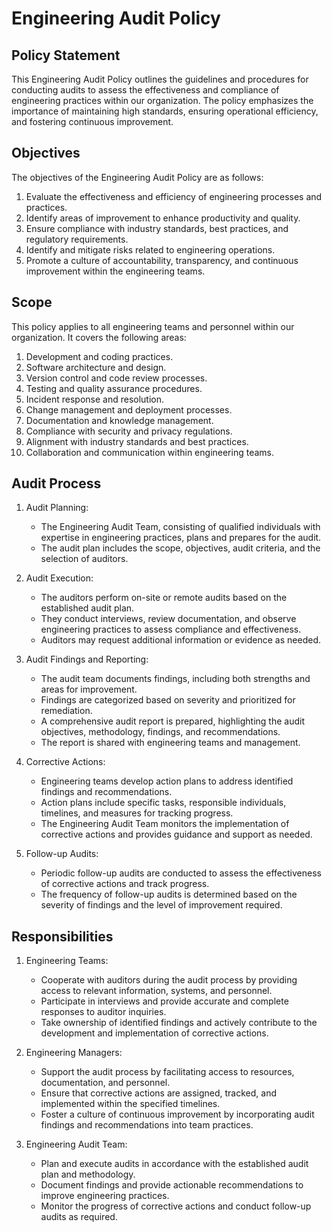# Engineering Audit Policy

## Policy Statement

This Engineering Audit Policy outlines the guidelines and procedures for conducting audits to assess the effectiveness and compliance of engineering practices within our organization. The policy emphasizes the importance of maintaining high standards, ensuring operational efficiency, and fostering continuous improvement.

## Objectives

The objectives of the Engineering Audit Policy are as follows:

1. Evaluate the effectiveness and efficiency of engineering processes and practices.
2. Identify areas of improvement to enhance productivity and quality.
3. Ensure compliance with industry standards, best practices, and regulatory requirements.
4. Identify and mitigate risks related to engineering operations.
5. Promote a culture of accountability, transparency, and continuous improvement within the engineering teams.

## Scope

This policy applies to all engineering teams and personnel within our organization. It covers the following areas:

1. Development and coding practices.
2. Software architecture and design.
3. Version control and code review processes.
4. Testing and quality assurance procedures.
5. Incident response and resolution.
6. Change management and deployment processes.
7. Documentation and knowledge management.
8. Compliance with security and privacy regulations.
9. Alignment with industry standards and best practices.
10. Collaboration and communication within engineering teams.

## Audit Process

1. Audit Planning:
   - The Engineering Audit Team, consisting of qualified individuals with expertise in engineering practices, plans and prepares for the audit.
   - The audit plan includes the scope, objectives, audit criteria, and the selection of auditors.

2. Audit Execution:
   - The auditors perform on-site or remote audits based on the established audit plan.
   - They conduct interviews, review documentation, and observe engineering practices to assess compliance and effectiveness.
   - Auditors may request additional information or evidence as needed.

3. Audit Findings and Reporting:
   - The audit team documents findings, including both strengths and areas for improvement.
   - Findings are categorized based on severity and prioritized for remediation.
   - A comprehensive audit report is prepared, highlighting the audit objectives, methodology, findings, and recommendations.
   - The report is shared with engineering teams and management.

4. Corrective Actions:
   - Engineering teams develop action plans to address identified findings and recommendations.
   - Action plans include specific tasks, responsible individuals, timelines, and measures for tracking progress.
   - The Engineering Audit Team monitors the implementation of corrective actions and provides guidance and support as needed.

5. Follow-up Audits:
   - Periodic follow-up audits are conducted to assess the effectiveness of corrective actions and track progress.
   - The frequency of follow-up audits is determined based on the severity of findings and the level of improvement required.

## Responsibilities

1. Engineering Teams:
   - Cooperate with auditors during the audit process by providing access to relevant information, systems, and personnel.
   - Participate in interviews and provide accurate and complete responses to auditor inquiries.
   - Take ownership of identified findings and actively contribute to the development and implementation of corrective actions.

2. Engineering Managers:
   - Support the audit process by facilitating access to resources, documentation, and personnel.
   - Ensure that corrective actions are assigned, tracked, and implemented within the specified timelines.
   - Foster a culture of continuous improvement by incorporating audit findings and recommendations into team practices.

3. Engineering Audit Team:
   - Plan and execute audits in accordance with the established audit plan and methodology.
   - Document findings and provide actionable recommendations to improve engineering practices.
   - Monitor the progress of corrective actions and conduct follow-up audits as required.
